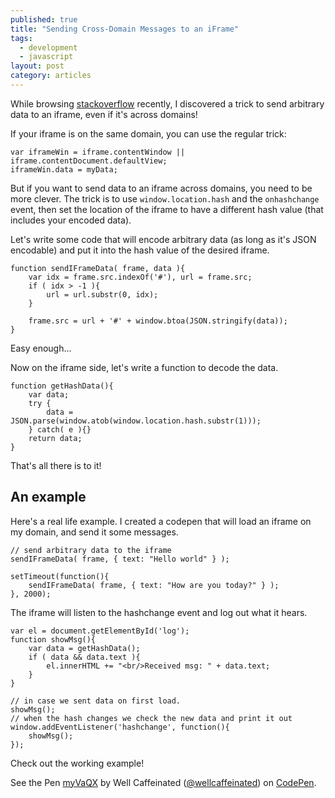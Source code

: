 ```yaml
---
published: true
title: "Sending Cross-Domain Messages to an iFrame"
tags: 
  - development
  - javascript
layout: post
category: articles
---
```


While browsing [stackoverflow](http://stackoverflow.com/questions/3177261/set-a-variable-in-an-iframe) recently, I discovered a trick to send arbitrary data to an iframe, even if it's across domains!

If your iframe is on the same domain, you can use the regular trick:

	var iframeWin = iframe.contentWindow || iframe.contentDocument.defaultView;
    iframeWin.data = myData;
    
But if you want to send data to an iframe across domains, you need to be more clever. The trick is to use `window.location.hash` and the `onhashchange` event, then set the location of the iframe to have a different hash value (that includes your encoded data).

Let's write some code that will encode arbitrary data (as long as it's JSON encodable) and put it into the hash value of the desired iframe.

    function sendIFrameData( frame, data ){
        var idx = frame.src.indexOf('#'), url = frame.src;
        if ( idx > -1 ){
            url = url.substr(0, idx);
        }
        
        frame.src = url + '#' + window.btoa(JSON.stringify(data));
    }
    
Easy enough...

Now on the iframe side, let's write a function to decode the data.

    function getHashData(){
        var data;
        try {
            data = JSON.parse(window.atob(window.location.hash.substr(1)));
        } catch( e ){}
        return data;
    }

That's all there is to it!

## An example

Here's a real life example. I created a codepen that will load an iframe on my domain, and send it some messages.

	// send arbitrary data to the iframe
    sendIFrameData( frame, { text: "Hello world" } );
    
    setTimeout(function(){
        sendIFrameData( frame, { text: "How are you today?" } );
    }, 2000);

The iframe will listen to the hashchange event and log out what it hears.

	var el = document.getElementById('log');
    function showMsg(){
        var data = getHashData();
        if ( data && data.text ){
            el.innerHTML += "<br/>Received msg: " + data.text;
        }
    }
    
    // in case we sent data on first load.
    showMsg();
    // when the hash changes we check the new data and print it out
    window.addEventListener('hashchange', function(){
        showMsg();
    });

Check out the working example!

<p data-height="266" data-theme-id="2533" data-slug-hash="myVaQX" data-default-tab="result" data-user="wellcaffeinated" class='codepen'>See the Pen <a href='http://codepen.io/wellcaffeinated/pen/myVaQX/'>myVaQX</a> by Well Caffeinated (<a href='http://codepen.io/wellcaffeinated'>@wellcaffeinated</a>) on <a href='http://codepen.io'>CodePen</a>.</p>
<script async src="//assets.codepen.io/assets/embed/ei.js"></script>
